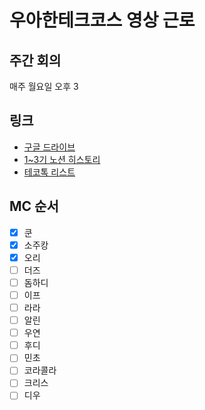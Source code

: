 # 우아한테크코스 영상 근로

## 주간 회의
매주 월요일 오후 3

## 링크
- [구글 드라이브](https://drive.google.com/drive/folders/1nLIKN0Es1l1cZ0L7lSWar-K8eta0Lnln?usp=sharing)
- [1~3기 노션 히스토리](https://makerjun.notion.site/7ae1a1572ca84865bec0ab5361466dd0)
- [테코톡 리스트](https://docs.google.com/spreadsheets/d/1LVW-5Oz73yMhcn4RO8HLOZCPo7y7NoEP6yo0MVDPUrk/edit?usp=sharing)

## MC 순서
- [x] 쿤
- [x] 소주캉
- [x] 오리
- [ ] 더즈
- [ ] 돔하디
- [ ] 이프
- [ ] 라라
- [ ] 알린
- [ ] 우연
- [ ] 후디
- [ ] 민초
- [ ] 코라콜라
- [ ] 크리스
- [ ] 디우
